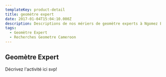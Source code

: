 ```yaml
---
templateKey: product-detail
title: geomètre expert
date: 2017-01-04T15:04:10.000Z
description: Descriptions de nos mériers de geomètre experts à Ngomez Engineering Cameroun.
tags:
  - Geomètre Expert
  - Recherches Geometre Cameroon
---
```


## Geomètre Expert
Décrivez l'activité ici svp!